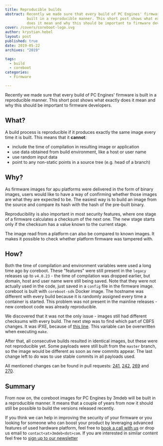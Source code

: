 ```yaml
---
title: Reproducible builds
abstract: Recently we made sure that every build of PC Engines' firmware is
          built in a reproducible manner. This short post shows what exactly
          does it mean and why this should be important to firmware developers.
cover: /covers/coreboot-logo.svg
author: krystian.hebel
layout: post
published: true
date: 2019-05-22
archives: "2019"

tags:
  - build
  - coreboot
categories:
  - Firmware

---
```


Recently we made sure that every build of PC Engines' firmware is built in a
reproducible manner. This short post shows what exactly does it mean and why
this should be important to firmware developers.

## What?

A build process is reproducible if it produces exactly the same image every time
it is built. This means that it **cannot**:

* include the time of compilation in resulting image or application
* use data obtained from build environment, like a host or user name
* use random input data
* point to any non-static points in a source tree (e.g. head of a branch)

## Why?

As firmware images for apu platforms were delivered in the form of binary
images, users would like to have a way of confirming whether those images are
what they are expected to be. The easiest way is to build an image from the
source and compare its hash with the hash of the pre-built binary.

Reproducibility is also important in most security features, where one stage
of a firmware calculates a checksum of the next one. The new stage starts only
if the checksum has a value known to the current stage.

The image read from a platform can also be compared to known images. It makes it
possible to check whether platform firmware was tampered with.

## How?

Both the time of compilation and environment variables were used a long time ago
by coreboot. These "features" were still present in the `legacy` releases up to
`v4.0.23` - the time of compilation was dropped earlier, but domain, host and
user name were still being saved. Note that they were not actually used in the
code, just saved in a `config` file in the firmware image. coreboot is built
with `coreboot-sdk` Docker image. The hostname was different with every build
because it is randomly assigned every time a container is started. This problem
was not present in the mainline releases - new coreboot code was already
reproducible.

We discovered that it was not the only issue - images still had different
checksums with every build. The next step was to find which part of CBFS
changes. It was iPXE, because of [this line](https://git.ipxe.org/ipxe.git/blob/fd6d1f4660a37d75acba1c64e2e5f137307bbc31:/src/Makefile.housekeeping#l1144).
This variable can be overwritten when executing `make`.

After that, all consecutive builds resulted in identical images, but these were
not reproducible yet. Some payloads were still built from the `master` branch,
so the image would be different as soon as new commits appear. The last change
left to do was to use stable commits in all payloads used.

All mentioned changes can be found in pull requests: [241](https://github.com/pcengines/coreboot/pull/241),
[242](https://github.com/pcengines/coreboot/pull/242), [269](https://github.com/pcengines/coreboot/pull/269)
and [270](https://github.com/pcengines/coreboot/pull/270).

## Summary

From now on, the coreboot images for PC Engines by 3mdeb will be built in a
reproducible manner. It means that a couple of years from now it should still
be possible to build the versions released recently.

If you think we can help in improving the security of your firmware or you
looking for someone who can boost your product by leveraging advanced features
of used hardware platform, feel free to [book a call with us](https://calendly.com/3mdeb/consulting-remote-meeting)
or drop us email to `contact<at>3mdeb<dot>com`. If you are interested in similar
content feel free to [sign up to our newsletter](http://eepurl.com/doF8GX)
